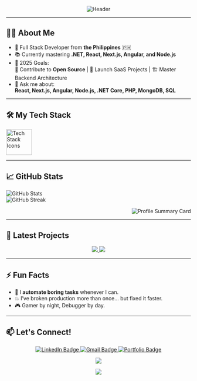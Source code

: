 <p align="center">
  <img src="https://capsule-render.vercel.app/api?type=waving&color=0:58A6FF,100:1F1F1F&height=200&section=header&text=Hey%20there%20👋%20I'm%20Joe!&fontSize=40&fontAlignY=35&desc=Full%20Stack%20Developer%20%7C%20Lifelong%20Learner&descSize=20&descAlignY=60" alt="Header"/>
</p>


---

## 👨‍💻 About Me
- 🚀 Full Stack Developer from **the Philippines** 🇵🇭
- 📚 Currently mastering **.NET, React, Next.js, Angular, and Node.js**
- 🎯 2025 Goals:  
  🧩 Contribute to **Open Source** | 🚀 Launch SaaS Projects | 🏗️ Master Backend Architecture
- 💬 Ask me about:  
  **React, Next.js, Angular, Node.js, .NET Core, PHP, MongoDB, SQL**

---

## 🛠️ My Tech Stack
<p align="left">
  <a href="#"><img src="https://skillicons.dev/icons?i=js,ts,react,nextjs,angular,nodejs,express,html,css,tailwind,bootstrap,php,cs,dotnet,mysql,mongodb,git" height="70" alt="Tech Stack Icons" /></a>
</p>

---

## 📈 GitHub Stats
<p align="left">
  <img src="https://github-readme-stats.vercel.app/api?username=naznazj&show_icons=true&theme=tokyonight&hide_border=true" alt="GitHub Stats" />
  <br/>
  <img src="https://github-readme-streak-stats.herokuapp.com?user=naznazj&theme=tokyonight&hide_border=true" alt="GitHub Streak" />
</p>

<p align="right">
  <img src="https://github-profile-summary-cards.vercel.app/api/cards/profile-details?username=naznazj&theme=tokyonight" alt="Profile Summary Card"/>
</p>

---

## 🚀 Latest Projects
<p align="center">
  <a href="https://cogonreservation.site" target="_blank">
    <img src="https://img.shields.io/badge/Cogon_Pardo_Reservation_System-Visit-blue?style=for-the-badge&logo=vercel&logoColor=white" />
  </a>
  <a href="https://dragondelivery.ct.ws" target="_blank">
    <img src="https://img.shields.io/badge/Dragon_Delivery-Visit-green?style=for-the-badge&logo=next.js&logoColor=white" />
  </a>
</p>

---

## ⚡ Fun Facts
- 🦾 I **automate boring tasks** whenever I can.
- 💥 I’ve broken production more than once... but fixed it faster.  
- 🎮 Gamer by night, Debugger by day.

---

## 📫 Let's Connect!
<p align="center">
  <a href="https://www.linkedin.com/in/joe-michael-tanilon-88b130357/" target="_blank">
    <img src="https://img.shields.io/badge/LinkedIn-Connect-blue?style=for-the-badge&logo=linkedin" alt="LinkedIn Badge"/>
  </a>
  <a href="mailto:joemichaeltanilon@gmail.com" target="_blank">
    <img src="https://img.shields.io/badge/Gmail-Send-red?style=for-the-badge&logo=gmail" alt="Gmail Badge"/>
  </a>
  <a href="https://portfolio-j-beige.vercel.app" target="_blank">
    <img src="https://img.shields.io/badge/Portfolio-Visit-lightgrey?style=for-the-badge&logo=vercel" alt="Portfolio Badge"/>
  </a>
</p>
<p align="center">
  <img src="https://capsule-render.vercel.app/api?type=rect&color=0:ff416c,100:ff4b2b&text=👾%20Code%20&%20Play%20👾&fontSize=30&fontColor=fff&animation=blink&height=150" />
</p>
<p align="center">
  <img src="https://capsule-render.vercel.app/api?type=waving&color=0:1F1F1F,100:58A6FF&height=120&section=footer" />
</p>

